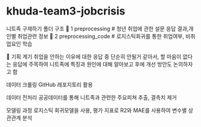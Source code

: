 # khuda-team3-jobcrisis
니트족 구제하기
폴더 구조
📂 1 preprocessing # 청년 취업에 관한 설문 응답 결과,개인별 취업관련 정보
📂 2 preprocessing_code # 로지스틱회귀를 통한 취업여부, 비취업요인 학습

📃 기획 계기
취업을 안하는 이유에 대한 응답 중 단순히 안될거 같아서, 할 마음이 없다는 응답에 주목하여 니트족에 특징과 원인에 대해 알아보고 후에 개선 방안도 논의하자고 함

데이터 크롤링
GitHub 레포지토리 활용

데이터 전처리
공공데이터를 통해 니트족과 관련한 주요피쳐 추출, 결측치 제거

모델링 과정
로지스틱 회귀모델을 사용, 평가 지표로 R2와 MAE를 사용하여 변수별 상관관계 분석
